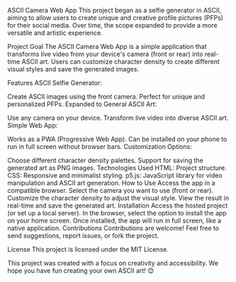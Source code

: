 ASCII Camera Web App
This project began as a selfie generator in ASCII, aiming to allow users to create unique and creative profile pictures (PFPs) for their social media. Over time, the scope expanded to provide a more versatile and artistic experience.

Project Goal
The ASCII Camera Web App is a simple application that transforms live video from your device's camera (front or rear) into real-time ASCII art. Users can customize character density to create different visual styles and save the generated images.

Features
ASCII Selfie Generator:

Create ASCII images using the front camera.
Perfect for unique and personalized PFPs.
Expanded to General ASCII Art:

Use any camera on your device.
Transform live video into diverse ASCII art.
Simple Web App:

Works as a PWA (Progressive Web App).
Can be installed on your phone to run in full screen without browser bars.
Customization Options:

Choose different character density palettes.
Support for saving the generated art as PNG images.
Technologies Used
HTML: Project structure.
CSS: Responsive and minimalist styling.
p5.js: JavaScript library for video manipulation and ASCII art generation.
How to Use
Access the app in a compatible browser.
Select the camera you want to use (front or rear).
Customize the character density to adjust the visual style.
View the result in real-time and save the generated art.
Installation
Access the hosted project (or set up a local server).
In the browser, select the option to install the app on your home screen.
Once installed, the app will run in full screen, like a native application.
Contributions
Contributions are welcome! Feel free to send suggestions, report issues, or fork the project.

License
This project is licensed under the MIT License.

This project was created with a focus on creativity and accessibility. We hope you have fun creating your own ASCII art! 😊
